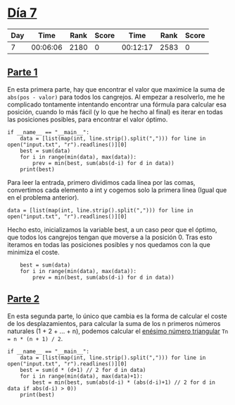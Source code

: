 # [Día 7](./)
| Day | Time     | Rank | Score | Time     | Rank | Score |
|-----|----------|------|-------|----------|------|-------|
| 7   | 00:06:06 | 2180 | 0     | 00:12:17 | 2583 | 0     |

## [Parte 1](./Sol1.py)
En esta primera parte, hay que encontrar el valor que maximice la suma de ```abs(pos - valor)``` para todos
los cangrejos. Al empezar a resolverlo, me he complicado tontamente intentando encontrar una fórmula para
calcular esa posición, cuando lo más fácil (y lo que he hecho al final) es iterar en todas las posiciones
posibles, para encontrar el valor óptimo.
```python3
if __name__ == "__main__":
    data = [list(map(int, line.strip().split(","))) for line in open("input.txt", "r").readlines()][0]
    best = sum(data)
    for i in range(min(data), max(data)):
        prev = min(best, sum(abs(d-i) for d in data))
    print(best)
```

Para leer la entrada, primero dividimos cada línea por las comas, convertimos cada elemento a int y cogemos
solo la primera línea (Igual que en el problema anterior).
```python3
data = [list(map(int, line.strip().split(","))) for line in open("input.txt", "r").readlines()][0]
```

Hecho esto, inicializamos la variable best, a un caso peor que el óptimo, que todos los cangrejos tengan que
moverse a la posición 0. Tras esto iteramos en todas las posiciones posibles y nos quedamos con la que minimiza
el coste.
```python3
    best = sum(data)
    for i in range(min(data), max(data)):
        prev = min(best, sum(abs(d-i) for d in data))
```

## [Parte 2](./Sol2.py)
En esta segunda parte, lo único que cambia es la forma de calcular el coste de los desplazamientos, para
calcular la suma de los n primeros números naturales (1 + 2 + ... + n), podemos calcular el [enésimo número
triangular](https://es.wikipedia.org/wiki/N%C3%BAmero_triangular) ```Tn = n * (n + 1) / 2```.
```python3
if __name__ == "__main__":
    data = [list(map(int, line.strip().split(","))) for line in open("input.txt", "r").readlines()][0]
    best = sum(d * (d+1) // 2 for d in data)
    for i in range(min(data), max(data)+1):
        best = min(best, sum(abs(d-i) * (abs(d-i)+1) // 2 for d in data if abs(d-i) > 0))
    print(best)
```
